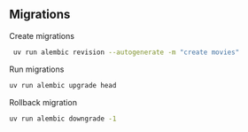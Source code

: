 ## Migrations

Create migrations

```bash
 uv run alembic revision --autogenerate -m "create movies"
```

Run migrations

```bash
uv run alembic upgrade head
```

Rollback migration

```bash
uv run alembic downgrade -1
```
